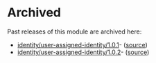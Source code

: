 # Archived

Past releases of this module are archived here:

- [identity/user-assigned-identity/1.0.1](https://github.com/Azure/bicep-registry-modules/releases/tag/identity/user-assigned-identity/1.0.1)- ([source](https://github.com/Azure/bicep-registry-modules/tree/identity/user-assigned-identity/1.0.1/1.0.1/modules/identity/user-assigned-identity))
- [identity/user-assigned-identity/1.0.2](https://github.com/Azure/bicep-registry-modules/releases/tag/identity/user-assigned-identity/1.0.2)- ([source](https://github.com/Azure/bicep-registry-modules/tree/identity/user-assigned-identity/1.0.2/1.0.1/modules/identity/user-assigned-identity))
